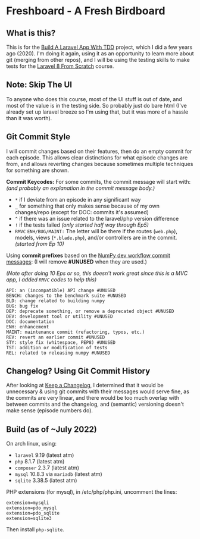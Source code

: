 # Freshboard - A Fresh Birdboard
## What is this?
This is for the [Build A Laravel App With TDD](https://laracasts.com/series/build-a-laravel-app-with-tdd) project, which I did a few years ago (2020).  I'm doing it again, using it as an opportunity to learn more about git (merging from other repos), and I will be using the testing skills to make tests for the [Laravel 8 From Scratch](https://laracasts.com/series/laravel-8-from-scratch) course.

## Note: Skip The UI
To anyone who does this course, most of the UI stuff is out of date, and most of the value is in the testing side.  So probably just do bare html (I've already set up laravel breeze so I'm using that, but it was more of a hassle than it was worth).

## Git Commit Style
I will commit changes based on their features, then do an empty commit for each episode.  This allows clear distinctions for what episode changes are from, and allows reverting changes because sometimes multiple techniques for something are shown.

**Commit Keycodes:** For some commits, the commit message will start with:  *(and probably an explanation in the commit message body.)*

- `*` if I deviate from an episode in any significant way
- `_` for something that only makes sense because of my own changes/repo (except for DOC: commits it's assumed)
- `^` if there was an issue related to the laravel/php version difference
- `!` if the tests failed *(only started half way through Ep5)*
- `RMVC` `ENH/BUG/MAINT:` The letter will be there if the routes (`web.php`), models, views (`*.blade.php`), and/or controllers are in the commit. *(started from Ep 10)*

Using **commit prefixes** based on the [NumPy dev workflow commit messages](https://numpy.org/doc/1.14/dev/gitwash/development_workflow.html#writing-the-commit-message):
(I will remove **#UNUSED** when they are used.)

*(Note after doing 10 Eps or so, this doesn't work great since this is a MVC app, I added `RMVC` codes to help this)*
```
API: an (incompatible) API change #UNUSED
BENCH: changes to the benchmark suite #UNUSED
BLD: change related to building numpy
BUG: bug fix
DEP: deprecate something, or remove a deprecated object #UNUSED
DEV: development tool or utility #UNUSED
DOC: documentation
ENH: enhancement
MAINT: maintenance commit (refactoring, typos, etc.)
REV: revert an earlier commit #UNUSED
STY: style fix (whitespace, PEP8) #UNUSED
TST: addition or modification of tests
REL: related to releasing numpy #UNUSED
```

## Changelog?  Using Git Commit History
After looking at [Keep a Changelog](https://keepachangelog.com/en/1.0.0/), I determined that it would be unnecessary & using git commits with their messages would serve fine, as the commits are very linear, and there would be too much overlap with between commits and the changelog, and (semantic) versioning doesn't make sense (episode numbers do).

## Build (as of ~July 2022)
On arch linux, using:

- `laravel` 9.19 (latest atm)
- `php` 8.1.7 (latest atm)
- `composer` 2.3.7 (latest atm)
- `mysql` 10.8.3 via `mariadb` (latest atm)
- `sqlite` 3.38.5 (latest atm)

PHP extensions (for mysql), in /etc/php/php.ini, uncomment the lines:
```
extension=mysqli
extension=pdo_mysql
extension=pdo_sqlite
extension=sqlite3
```
Then install `php-sqlite`.
